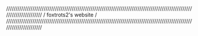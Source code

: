 //////////////////////////////////////////////////////////////////////////////////////////////////////////////////////
/                                             foxtrots2's website                                                    /
//////////////////////////////////////////////////////////////////////////////////////////////////////////////////////
